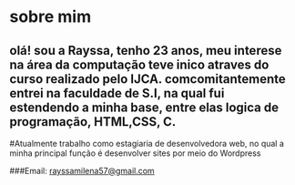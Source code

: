 # sobre mim

## olá! sou a Rayssa, tenho 23 anos, meu interese na área da computação teve inico atraves do curso realizado pelo IJCA. comcomitantemente entrei na faculdade de S.I, na qual fui estendendo a minha base, entre elas logica de programação, HTML,CSS, C.
#Atualmente trabalho como estagiaria de desenvolvedora web, no qual a minha principal função é desenvolver sites por meio do Wordpress

###Email: rayssamilena57@gmail.com
